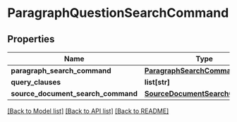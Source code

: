 # ParagraphQuestionSearchCommand

## Properties
Name | Type | Description | Notes
------------ | ------------- | ------------- | -------------
**paragraph_search_command** | [**ParagraphSearchCommand**](ParagraphSearchCommand.md) |  | [optional] 
**query_clauses** | **list[str]** |  | [optional] 
**source_document_search_command** | [**SourceDocumentSearchCommand**](SourceDocumentSearchCommand.md) |  | [optional] 

[[Back to Model list]](../README.md#documentation-for-models) [[Back to API list]](../README.md#documentation-for-api-endpoints) [[Back to README]](../README.md)

